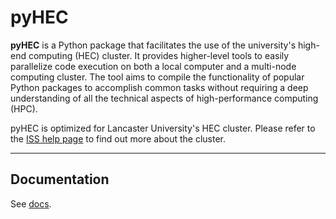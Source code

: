 # pyHEC

**pyHEC** is a Python package that facilitates the use of the university's high-end computing (HEC) cluster. It provides higher-level tools to easily parallelize code execution on both a local computer and a multi-node computing cluster. The tool aims to compile the functionality of popular Python packages to accomplish common tasks without requiring a deep understanding of all the technical aspects of high-performance computing (HPC).

pyHEC is optimized for Lancaster University's HEC cluster. Please refer to the [ISS help page](https://answers.lancaster.ac.uk/display/ISS/High+End+Computing+(HEC)+help) to find out more about the cluster.

---

## Documentation

See [docs](https://ferdinandb.gitbook.io/pyhec/).
